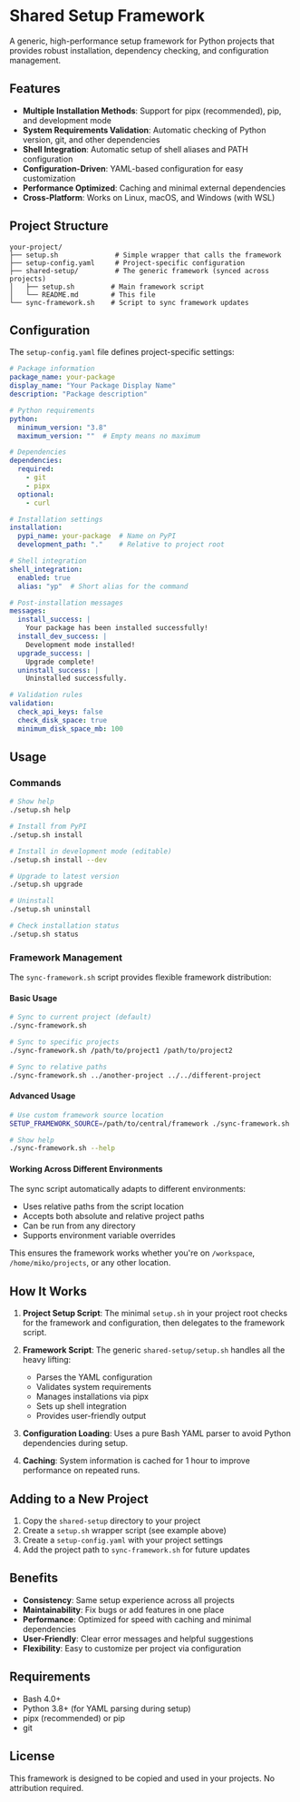 # Shared Setup Framework

A generic, high-performance setup framework for Python projects that provides robust installation, dependency checking, and configuration management.

## Features

- **Multiple Installation Methods**: Support for pipx (recommended), pip, and development mode
- **System Requirements Validation**: Automatic checking of Python version, git, and other dependencies
- **Shell Integration**: Automatic setup of shell aliases and PATH configuration
- **Configuration-Driven**: YAML-based configuration for easy customization
- **Performance Optimized**: Caching and minimal external dependencies
- **Cross-Platform**: Works on Linux, macOS, and Windows (with WSL)

## Project Structure

```
your-project/
├── setup.sh              # Simple wrapper that calls the framework
├── setup-config.yaml     # Project-specific configuration
├── shared-setup/         # The generic framework (synced across projects)
│   ├── setup.sh         # Main framework script
│   └── README.md        # This file
└── sync-framework.sh    # Script to sync framework updates
```

## Configuration

The `setup-config.yaml` file defines project-specific settings:

```yaml
# Package information
package_name: your-package
display_name: "Your Package Display Name"
description: "Package description"

# Python requirements
python:
  minimum_version: "3.8"
  maximum_version: ""  # Empty means no maximum

# Dependencies
dependencies:
  required:
    - git
    - pipx
  optional:
    - curl

# Installation settings
installation:
  pypi_name: your-package  # Name on PyPI
  development_path: "."    # Relative to project root

# Shell integration
shell_integration:
  enabled: true
  alias: "yp"  # Short alias for the command

# Post-installation messages
messages:
  install_success: |
    Your package has been installed successfully!
  install_dev_success: |
    Development mode installed!
  upgrade_success: |
    Upgrade complete!
  uninstall_success: |
    Uninstalled successfully.

# Validation rules
validation:
  check_api_keys: false
  check_disk_space: true
  minimum_disk_space_mb: 100
```

## Usage

### Commands

```bash
# Show help
./setup.sh help

# Install from PyPI
./setup.sh install

# Install in development mode (editable)
./setup.sh install --dev

# Upgrade to latest version
./setup.sh upgrade

# Uninstall
./setup.sh uninstall

# Check installation status
./setup.sh status
```

### Framework Management

The `sync-framework.sh` script provides flexible framework distribution:

#### Basic Usage

```bash
# Sync to current project (default)
./sync-framework.sh

# Sync to specific projects
./sync-framework.sh /path/to/project1 /path/to/project2

# Sync to relative paths
./sync-framework.sh ../another-project ../../different-project
```

#### Advanced Usage

```bash
# Use custom framework source location
SETUP_FRAMEWORK_SOURCE=/path/to/central/framework ./sync-framework.sh

# Show help
./sync-framework.sh --help
```

#### Working Across Different Environments

The sync script automatically adapts to different environments:
- Uses relative paths from the script location
- Accepts both absolute and relative project paths
- Can be run from any directory
- Supports environment variable overrides

This ensures the framework works whether you're on `/workspace`, `/home/miko/projects`, or any other location.

## How It Works

1. **Project Setup Script**: The minimal `setup.sh` in your project root checks for the framework and configuration, then delegates to the framework script.

2. **Framework Script**: The generic `shared-setup/setup.sh` handles all the heavy lifting:
   - Parses the YAML configuration
   - Validates system requirements
   - Manages installations via pipx
   - Sets up shell integration
   - Provides user-friendly output

3. **Configuration Loading**: Uses a pure Bash YAML parser to avoid Python dependencies during setup.

4. **Caching**: System information is cached for 1 hour to improve performance on repeated runs.

## Adding to a New Project

1. Copy the `shared-setup` directory to your project
2. Create a `setup.sh` wrapper script (see example above)
3. Create a `setup-config.yaml` with your project settings
4. Add the project path to `sync-framework.sh` for future updates

## Benefits

- **Consistency**: Same setup experience across all projects
- **Maintainability**: Fix bugs or add features in one place
- **Performance**: Optimized for speed with caching and minimal dependencies
- **User-Friendly**: Clear error messages and helpful suggestions
- **Flexibility**: Easy to customize per project via configuration

## Requirements

- Bash 4.0+
- Python 3.8+ (for YAML parsing during setup)
- pipx (recommended) or pip
- git

## License

This framework is designed to be copied and used in your projects. No attribution required.